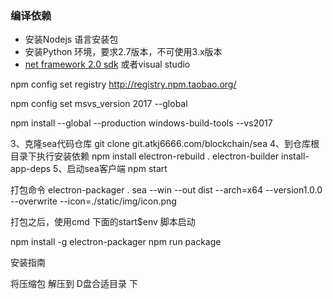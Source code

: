 ### 编译依赖
* 安装Nodejs 语言安装包
* 安装Python 环境，要求2.7版本，不可使用3.x版本
* [net framework 2.0 sdk](https://www.microsoft.com/en-us/download/details.aspx?id=15354) 或者visual studio

npm config set registry http://registry.npm.taobao.org/


npm config set msvs_version 2017 --global

npm install --global --production  windows-build-tools --vs2017


3、克隆sea代码仓库
git clone  git.atkj6666.com/blockchain/sea
4、到仓库根目录下执行安装依赖
npm install
electron-rebuild .
 electron-builder install-app-deps
5、启动sea客户端
npm start



打包命令
electron-packager . sea --win --out dist --arch=x64 --version1.0.0 --overwrite --icon=./static/img/icon.png

打包之后，使用cmd 下面的start$env 脚本启动

npm install -g electron-packager
npm run package

安装指南

将压缩包 解压到 D盘合适目录 下